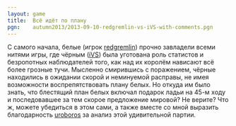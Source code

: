 ```yaml
---
layout: game
title:  Всё идёт по плану
pgn:    autumn2013/2013-09-10-redgremlin-vs-iVS-with-comments.pgn
---
```


С самого начала, белые (игрок [redgremlin](http://www.linux.org.ru/people/redgremlin/profile)) прочно завладели всеми нитями игры, где чёрным ([iVS](http://www.linux.org.ru/people/iVS/profile)) была уготована роль статистов и безропотных наблюдателей того, как над их королём нависают всё более грозные тучи. Мысленно смирившись с поражением, чёрные находились в ожидании скорой и неминуемой расправы, не имея возможности воспрепятствовать плану белых. Но откуда им было знать, что блестящий план белых включал подарок ладьи на 45-м ходу и последовавшее за тем скорое предложение мировой? Не верите? Что ж, можете убедиться в этом сами, а также вместе со мной выразить благодарность [uroboros](http://www.linux.org.ru/people/uroboros/profile) за анализ этой удивительной партии.

<!-- paste your PGN below and make sure you dont specify an external
source with SetPgnUrl() -->
<form style="display:none;">
  <textarea id="pgnText" style="display:none;">
    {% include pgns/autumn2013/2013-09-10-redgremlin-vs-iVS-with-comments.pgn %}
  </textarea>
</form>
